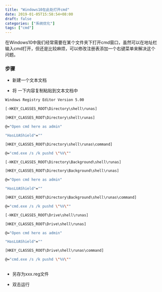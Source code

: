 ```yaml
---
title: "Windows10在此处打开cmd"
date: 2019-01-05T15:58:54+08:00
draft: false
categories: ["系统优化"] 
tags: ["cmd"]
---
```


在Windows10中我们经常需要在某个文件夹下打开cmd窗口，虽然可以在地址栏输入cmd打开，但还是比较麻烦，可以修改注册表添加一个右键菜单来解决这个问题。

### 步骤

- 新建一个文本文档

- 将 一下内容复制粘贴到文本文档中

```bash
Windows Registry Editor Version 5.00

[-HKEY_CLASSES_ROOT\Directory\shell\runas]

[HKEY_CLASSES_ROOT\Directory\shell\runas]

@="Open cmd here as admin"             

"HasLUAShield"=""

[HKEY_CLASSES_ROOT\Directory\shell\runas\command]

@="cmd.exe /s /k pushd \"%V\""

[-HKEY_CLASSES_ROOT\Directory\Background\shell\runas]

[HKEY_CLASSES_ROOT\Directory\Background\shell\runas]

@="Open cmd here as admin"           

"HasLUAShield"=""

[HKEY_CLASSES_ROOT\Directory\Background\shell\runas\command]

@="cmd.exe /s /k pushd \"%V\""

[-HKEY_CLASSES_ROOT\Drive\shell\runas]

[HKEY_CLASSES_ROOT\Drive\shell\runas]

@="Open cmd here as admin"           

"HasLUAShield"=""

[HKEY_CLASSES_ROOT\Drive\shell\runas\command]

@="cmd.exe /s /k pushd \"%V\""
    
```

- 另存为xxx.reg文件

- 双击运行